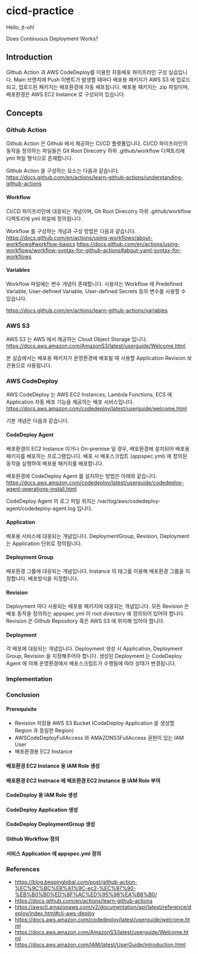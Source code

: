 # cicd-practice

Hello, jt-oh!

Does Continuous Deployment Works?

## Introduction

Github Action 과 AWS CodeDeploy를 이용한 자동배포 파이프라인 구성 실습입니다.
Main 브렌치에 Push 이벤트가 발생할 때마다 배포용 패키지가 AWS S3 에 업로드되고, 업로드된 패키지는 배포환경에 자동 배포됩니다.
배포용 패키지는 .zip 파일이며, 배포환경은 AWS EC2 Instance 로 구성되어 있습니다.

## Concepts

### Github Action

Github Action 은 Github 에서 제공하는 CI/CD 플랫폼입니다.
CI/CD 파이프라인의 동작을 정의하는 파일들은 Git Root Direcotry 하위 .github/workflow 디렉토리에 yml 파일 형식으로 존재합니다.

Github Action 을 구성하는 요소는 다음과 같습니다.
<https://docs.github.com/en/actions/learn-github-actions/understanding-github-actions>

#### Workflow

CI/CD 파이프라인에 대응되는 개념이며, Git Root Direcotry 하위 .github/workflow 디렉토리에 yml 파일에 정의됩니다.

Workflow 를 구성하는 개념과 구성 방법은 다음과 같습니다.
<https://docs.github.com/en/actions/using-workflows/about-workflows#workflow-basics>
<https://docs.github.com/en/actions/using-workflows/workflow-syntax-for-github-actions#about-yaml-syntax-for-workflows>

#### Variables

Workflow 파일에는 변수 개념이 존재합니다.
사용자는 Workflow 에 Predefined Variable, User-defined Variable, User-defined Secrets 등의 변수를 사용할 수 있습니다.

<https://docs.github.com/en/actions/learn-github-actions/variables>

### AWS S3

AWS S3 는 AWS 에서 제공하는 Cloud Object Storage 입니다.
<https://docs.aws.amazon.com/AmazonS3/latest/userguide/Welcome.html>

본 실습에서는 배포용 패키지가 운영환경에 배포될 때 사용할 Application Revision 보관용으로 사용됩니다.

### AWS CodeDeploy

AWS CodeDeploy 는 AWS EC2 Instances, Lambda Functions, ECS 에 Application 자동 배포 기능을 제공하는 배포 서비스입니다.
<https://docs.aws.amazon.com/codedeploy/latest/userguide/welcome.html>

기본 개념은 다음과 같습니다.

#### CodeDeploy Agent

배포환경이 EC2 Instance 이거나 On-premise 일 경우, 배포환경에 설치되어 배포용 패키지를 배포하는 프로그램입니다.
배포 시 배포스크립트 (appspec.yml) 에 정의된 동작을 실행하여 배포용 패키지를 배포합니다.

배포환경에 CodeDeploy Agent 를 설치하는 방법은 아래와 같습니다.
<https://docs.aws.amazon.com/codedeploy/latest/userguide/codedeploy-agent-operations-install.html>

CodeDeploy Agent 의 로그 파일 위치는 /var/log/aws/codedeploy-agent/codedeploy-agent.log 입니다.

#### Application

배포용 서비스에 대응되는 개념입니다.
DeploymentGroup, Revision, Deployment 는 Application 단위로 정의됩니다.

#### Deployment Group

배포환경 그룹에 대응되는 개념입니다.
Instance 의 태그를 이용해 배포환경 그룹을 지정합니다.
배포방식을 지정합니다.

#### Revision

Deployment 마다 사용되는 배포용 패키지에 대응되는 개념입니다.
모든 Revision 은 배포 동작을 정의하는 appspec.yml 이 root directory 에 정의되어 있어야 합니다.
Revision 은 Github Repository 혹은 AWS S3 에 위치해 있어야 합니다.

#### Deployment

각 배포에 대응되는 개념입니다.
Deployment 생성 시 Application, Deployment Group, Revision 을 지정해주어야 합니다.
생성된 Deployment 는 CodeDeploy Agent 에 의해 운영환경에서 배포스크립트가 수행됨에 따라 상태가 변경됩니다.

### Implementation



### Conclusion

#### Prerequisite

- Revision 저장용 AWS S3 Bucket (CodeDeploy Application 을 생성할 Region 과 동일한 Region)
- AWSCodeDeployFullAccess 와 AMAZONS3FullAccess 권한이 있는 IAM User
- 배포환경용 EC2 Instance

#### 배포환경 EC2 Instance 용 IAM Role 생성

#### 배포환경 EC2 Instnace 에 배포환경 EC2 Instance 용 IAM Role 부여

#### CodeDeploy 용 IAM Role 생성

#### CodeDeploy Application 생성

#### CodeDeploy DeploymentGroup 생성

#### Github Workflow 정의

#### 서비스 Application 에 appspec.yml 정의

### References

- <https://blog.bespinglobal.com/post/github-action-%EC%9C%BC%EB%A1%9C-ec2-%EC%97%90-%EB%B0%B0%ED%8F%AC%ED%95%98%EA%B8%B0/>
- <https://docs.github.com/en/actions/learn-github-actions>
- <https://awscli.amazonaws.com/v2/documentation/api/latest/reference/deploy/index.html#cli-aws-deploy>
- <https://docs.aws.amazon.com/codedeploy/latest/userguide/welcome.html>
- <https://docs.aws.amazon.com/AmazonS3/latest/userguide/Welcome.html>
- <https://docs.aws.amazon.com/IAM/latest/UserGuide/introduction.html>